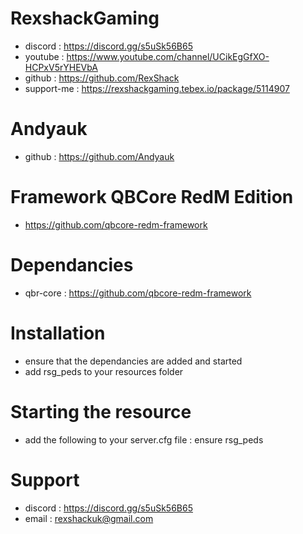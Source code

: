 # RexshackGaming
- discord : https://discord.gg/s5uSk56B65
- youtube : https://www.youtube.com/channel/UCikEgGfXO-HCPxV5rYHEVbA
- github : https://github.com/RexShack
- support-me : https://rexshackgaming.tebex.io/package/5114907

# Andyauk
- github : https://github.com/Andyauk

# Framework QBCore RedM Edition
- https://github.com/qbcore-redm-framework

# Dependancies
- qbr-core : https://github.com/qbcore-redm-framework

# Installation
- ensure that the dependancies are added and started
- add rsg_peds to your resources folder

# Starting the resource
- add the following to your server.cfg file : ensure rsg_peds

# Support
- discord : https://discord.gg/s5uSk56B65
- email : rexshackuk@gmail.com
